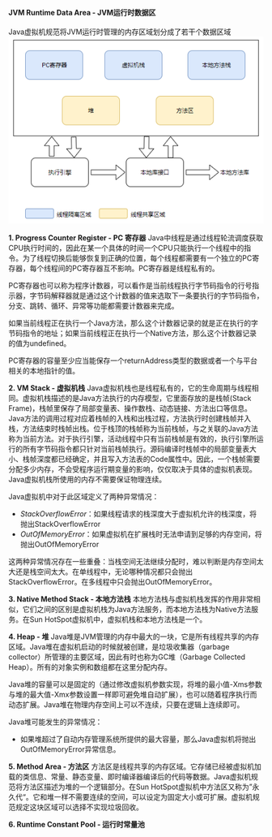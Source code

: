 #### JVM Runtime Data Area - JVM运行时数据区
Java虚拟机规范将JVM运行时管理的内存区域划分成了若干个数据区域
![JVM运行时数据区]

**1. Progress Counter Register - PC 寄存器**
Java中线程是通过线程轮流调度获取CPU执行时间的，因此在某一个具体的时间一个CPU只能执行一个线程中的指令。为了线程切换后能够恢复到正确的位置，每个线程都需要有一个独立的PC寄存器，每个线程间的PC寄存器互不影响。PC寄存器是线程私有的。

PC寄存器也可以称为程序计数器，可以看作是当前线程执行字节码指令的行号指示器，字节码解释器就是通过这个计数器的值来选取下一条要执行的字节码指令，分支、跳转、循环、异常等功能都需要计数器来完成。

如果当前线程正在执行一个Java方法，那么这个计数器记录的就是正在执行的字节码指令的地址；如果当前线程正在执行一个Native方法，那么这个计数器记录的值为undefined。

PC寄存器的容量至少应当能保存一个returnAddress类型的数据或者一个与平台相关的本地指针的值。

**2. VM Stack - 虚拟机栈**
Java虚拟机栈也是线程私有的，它的生命周期与线程相同。虚拟机栈描述的是Java方法执行的内存模型，它里面存放的是栈帧(Stack Frame)，栈帧里保存了局部变量表、操作数栈、动态链接、方法出口等信息。Java方法的调用过程对应着栈帧的入栈和出栈过程，方法执行时创建栈帧并入栈，方法结束时栈帧出栈。位于栈顶的栈帧称为当前栈帧，与之关联的Java方法称为当前方法。对于执行引擎，活动线程中只有当前栈帧是有效的，执行引擎所运行的所有字节码指令都只针对当前栈帧执行。源码编译时栈帧中的局部变量表大小、栈帧深度都已经确定，并且写入方法表的Code属性中。因此，一个栈帧需要分配多少内存，不会受程序运行期变量的影响，仅仅取决于具体的虚拟机表现。Java虚拟机栈所使用的内存不需要保证物理连续。

Java虚拟机中对于此区域定义了两种异常情况：
* *StackOverflowError*：如果线程请求的栈深度大于虚拟机允许的栈深度，将抛出StackOverflowError
* *OutOfMemoryError*：如果虚拟机在扩展栈时无法申请到足够的内存空间，将抛出OutOfMemoryError

这两种异常情况存在一些重叠：当栈空间无法继续分配时，难以判断是内存空间太大还是栈空间太大。在单线程中，无论哪种情况都只会抛出StackOverflowError。在多线程中只会抛出OutOfMemoryError。

**3. Native Method Stack - 本地方法栈**
本地方法栈与虚拟机栈发挥的作用非常相似，它们之间的区别是虚拟机栈为Java方法服务，而本地方法栈为Native方法服务。在Sun HotSpot虚拟机中，虚拟机栈和本地方法栈是一个。

**4. Heap - 堆**
Java堆是JVM管理的内存中最大的一块，它是所有线程共享的内存区域。Java堆在虚拟机启动的时候就被创建，是垃圾收集器（garbage collector）所管理的主要区域，因此有时也称为GC堆（Garbage Collected Heap）。所有的对象实例和数组都在这里分配内存。

Java堆的容量可以是固定的（通过修改虚拟机参数实现，将堆的最小值-Xms参数与堆的最大值-Xmx参数设置一样即可避免堆自动扩展），也可以随着程序执行而动态扩展。Java堆在物理内存空间上可以不连续，只要在逻辑上连续即可。

Java堆可能发生的异常情况：
* 如果堆超过了自动内存管理系统所提供的最大容量，那么Java虚拟机将抛出OutOfMemoryError异常信息。

**5. Method Area - 方法区**
方法区是线程共享的内存区域。它存储已经被虚拟机加载的类信息、常量、静态变量、即时编译器编译后的代码等数据。Java虚拟机规范将方法区描述为堆的一个逻辑部分。在Sun HotSpot虚拟机中方法区又称为”永久代“。它和堆一样不需要连续的空间，可以设定为固定大小或可扩展。虚拟机规范规定这块区域可以选择不实现垃圾回收。

**6. Runtime Constant Pool - 运行时常量池**


[JVM运行时数据区]: <../../_assets/JVM-runtime-data-area.png>